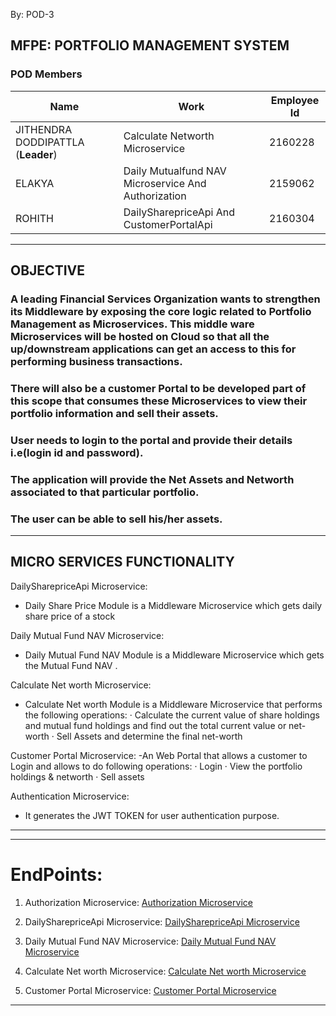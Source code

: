 By: POD-3

## MFPE: PORTFOLIO MANAGEMENT SYSTEM

### POD Members

|Name|Work|Employee Id
|---|---|---|
|JITHENDRA DODDIPATTLA (**Leader**)|Calculate Networth Microservice|2160228
|ELAKYA|Daily Mutualfund NAV Microservice And Authorization|2159062
|ROHITH |DailySharepriceApi And CustomerPortalApi|2160304




---

## **OBJECTIVE**

### A leading Financial Services Organization wants to strengthen its Middleware by exposing the core logic related to Portfolio Management as Microservices. This middle ware Microservices will be hosted on Cloud so that all the up/downstream applications can get an access to this for performing business transactions.

### There will also be a customer Portal to be developed part of this scope that consumes these Microservices to view their portfolio information and sell their assets.

### User needs to login to the portal and provide their details i.e(login id and password).
### The application will provide the Net Assets and Networth associated to that particular portfolio.
### The user can be able to sell his/her assets.

---

## **MICRO SERVICES FUNCTIONALITY**

DailySharepriceApi Microservice:
- Daily Share Price Module is a Middleware Microservice which gets daily share price of a stock


Daily Mutual Fund NAV Microservice:
- Daily Mutual Fund NAV Module is a Middleware Microservice which gets the Mutual Fund NAV .

Calculate Net worth Microservice:
- Calculate Net worth Module is a Middleware Microservice that performs the following operations:
    · Calculate the current value of share holdings and mutual fund holdings and find out the total current value or net-worth 
    · Sell Assets and determine the final net-worth

Customer Portal Microservice:
-An Web Portal that allows a customer to Login and allows to do following operations: 
   · Login 
   · View the portfolio holdings & networth 
   · Sell assets

Authentication Microservice:
- It generates the JWT TOKEN for user authentication purpose.

---


---

# EndPoints: 

1. Authorization Microservice: 
[Authorization Microservice](http://localhost:44366/swagger/index.html)

2. DailySharepriceApi Microservice: 
[DailySharepriceApi Microservice](http://localhost:58451/swagger/index.html)

3. Daily Mutual Fund NAV Microservice:
[Daily Mutual Fund NAV Microservice](http://localhost:55953/swagger/index.html)

4. Calculate Net worth Microservice:
[Calculate Net worth Microservice](http://localhost:44375/swagger/index.html)

5. Customer Portal Microservice:
[Customer Portal Microservice](http://localhost:44327/swagger/index.html)
---

```

```





